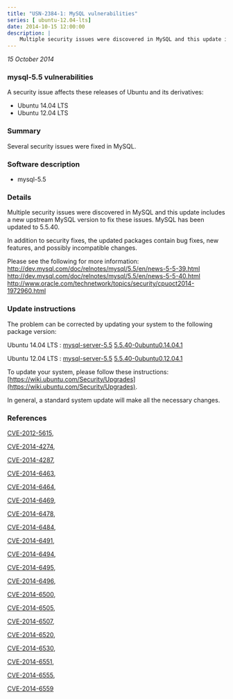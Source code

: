 ```yaml
---
title: "USN-2384-1: MySQL vulnerabilities"
series: [ ubuntu-12.04-lts]
date: 2014-10-15 12:00:00
description: |
    Multiple security issues were discovered in MySQL and this update includes a new upstream MySQL version to fix these issues. MySQL has been updated to 5.5.40.
--- 
```

 
 

*15 October 2014*

### mysql-5.5 vulnerabilities

A security issue affects these releases of Ubuntu and its derivatives:

* Ubuntu 14.04 LTS
* Ubuntu 12.04 LTS

### Summary

Several security issues were fixed in MySQL. 

### Software description

* mysql-5.5 

### Details

Multiple security issues were discovered in MySQL and this update includes a new upstream MySQL version to fix these issues. MySQL has been updated to 5.5.40.

In addition to security fixes, the updated packages contain bug fixes, new features, and possibly incompatible changes.

Please see the following for more information: http://dev.mysql.com/doc/relnotes/mysql/5.5/en/news-5-5-39.html http://dev.mysql.com/doc/relnotes/mysql/5.5/en/news-5-5-40.html http://www.oracle.com/technetwork/topics/security/cpuoct2014-1972960.html 

### Update instructions

The problem can be corrected by updating your system to the following package version:

Ubuntu 14.04 LTS
 : [mysql-server-5.5](https://launchpad.net/ubuntu/+source/mysql-5.5) <span> [5.5.40-0ubuntu0.14.04.1](https://launchpad.net/ubuntu/+source/mysql-5.5/5.5.40-0ubuntu0.14.04.1) </span> 

Ubuntu 12.04 LTS
 : [mysql-server-5.5](https://launchpad.net/ubuntu/+source/mysql-5.5) <span> [5.5.40-0ubuntu0.12.04.1](https://launchpad.net/ubuntu/+source/mysql-5.5/5.5.40-0ubuntu0.12.04.1) </span> 

To update your system, please follow these instructions: [https://wiki.ubuntu.com/Security/Upgrades](https://wiki.ubuntu.com/Security/Upgrades).

In general, a standard system update will make all the necessary changes. 

### References

 
 [CVE-2012-5615](http://people.ubuntu.com/~ubuntu-security/cve/CVE-2012-5615), 

 [CVE-2014-4274](http://people.ubuntu.com/~ubuntu-security/cve/CVE-2014-4274), 

 [CVE-2014-4287](http://people.ubuntu.com/~ubuntu-security/cve/CVE-2014-4287), 

 [CVE-2014-6463](http://people.ubuntu.com/~ubuntu-security/cve/CVE-2014-6463), 

 [CVE-2014-6464](http://people.ubuntu.com/~ubuntu-security/cve/CVE-2014-6464), 

 [CVE-2014-6469](http://people.ubuntu.com/~ubuntu-security/cve/CVE-2014-6469), 

 [CVE-2014-6478](http://people.ubuntu.com/~ubuntu-security/cve/CVE-2014-6478), 

 [CVE-2014-6484](http://people.ubuntu.com/~ubuntu-security/cve/CVE-2014-6484), 

 [CVE-2014-6491](http://people.ubuntu.com/~ubuntu-security/cve/CVE-2014-6491), 

 [CVE-2014-6494](http://people.ubuntu.com/~ubuntu-security/cve/CVE-2014-6494), 

 [CVE-2014-6495](http://people.ubuntu.com/~ubuntu-security/cve/CVE-2014-6495), 

 [CVE-2014-6496](http://people.ubuntu.com/~ubuntu-security/cve/CVE-2014-6496), 

 [CVE-2014-6500](http://people.ubuntu.com/~ubuntu-security/cve/CVE-2014-6500), 

 [CVE-2014-6505](http://people.ubuntu.com/~ubuntu-security/cve/CVE-2014-6505), 

 [CVE-2014-6507](http://people.ubuntu.com/~ubuntu-security/cve/CVE-2014-6507), 

 [CVE-2014-6520](http://people.ubuntu.com/~ubuntu-security/cve/CVE-2014-6520), 

 [CVE-2014-6530](http://people.ubuntu.com/~ubuntu-security/cve/CVE-2014-6530), 

 [CVE-2014-6551](http://people.ubuntu.com/~ubuntu-security/cve/CVE-2014-6551), 

 [CVE-2014-6555](http://people.ubuntu.com/~ubuntu-security/cve/CVE-2014-6555), 

 [CVE-2014-6559](http://people.ubuntu.com/~ubuntu-security/cve/CVE-2014-6559)
 

